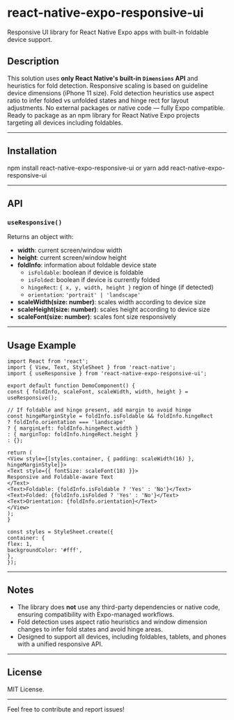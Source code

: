 # react-native-expo-responsive-ui

Responsive UI library for React Native Expo apps with built-in foldable device support.

## Description

This solution uses **only React Native's built-in `Dimensions` API** and heuristics for fold detection.
Responsive scaling is based on guideline device dimensions (iPhone 11 size).
Fold detection heuristics use aspect ratio to infer folded vs unfolded states and hinge rect for layout adjustments.
No external packages or native code — fully Expo compatible.
Ready to package as an npm library for React Native Expo projects targeting all devices including foldables.

---

## Installation

npm install react-native-expo-responsive-ui
or
yarn add react-native-expo-responsive-ui


---

## API

### `useResponsive()`

Returns an object with:

- **width**: current screen/window width
- **height**: current screen/window height
- **foldInfo**: information about foldable device state
  - `isFoldable`: boolean if device is foldable
  - `isFolded`: boolean if device is currently folded
  - `hingeRect`: `{ x, y, width, height }` region of hinge (if detected)
  - `orientation`: `'portrait' | 'landscape'`
- **scaleWidth(size: number)**: scales width according to device size
- **scaleHeight(size: number)**: scales height according to device size
- **scaleFont(size: number)**: scales font size responsively

---

## Usage Example

```
import React from 'react';
import { View, Text, StyleSheet } from 'react-native';
import { useResponsive } from 'react-native-expo-responsive-ui';

export default function DemoComponent() {
const { foldInfo, scaleFont, scaleWidth, width, height } = useResponsive();

// If foldable and hinge present, add margin to avoid hinge
const hingeMarginStyle = foldInfo.isFoldable && foldInfo.hingeRect
? foldInfo.orientation === 'landscape'
? { marginLeft: foldInfo.hingeRect.width }
: { marginTop: foldInfo.hingeRect.height }
: {};

return (
<View style={[styles.container, { padding: scaleWidth(16) }, hingeMarginStyle]}>
<Text style={{ fontSize: scaleFont(18) }}>
Responsive and Foldable-aware Text
</Text>
<Text>Foldable: {foldInfo.isFoldable ? 'Yes' : 'No'}</Text>
<Text>Folded: {foldInfo.isFolded ? 'Yes' : 'No'}</Text>
<Text>Orientation: {foldInfo.orientation}</Text>
</View>
);
}

const styles = StyleSheet.create({
container: {
flex: 1,
backgroundColor: '#fff',
},
});
```
---

## Notes

- The library does **not** use any third-party dependencies or native code, ensuring compatibility with Expo-managed workflows.
- Fold detection uses aspect ratio heuristics and window dimension changes to infer fold states and avoid hinge areas.
- Designed to support all devices, including foldables, tablets, and phones with a unified responsive API.

---

## License

MIT License.

---

Feel free to contribute and report issues!